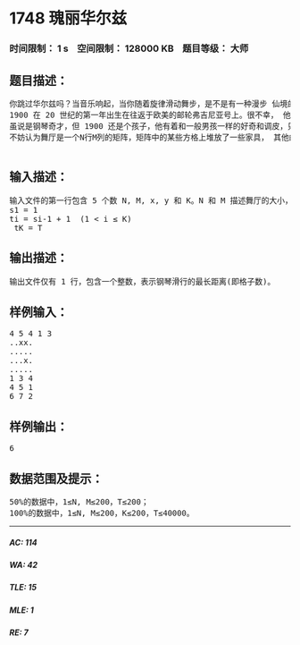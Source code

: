 # 1748 瑰丽华尔兹   
### 时间限制： 1 s&nbsp;&nbsp;&nbsp;&nbsp;空间限制： 128000 KB&nbsp;&nbsp;&nbsp;&nbsp;题目等级： 大师  
## 题目描述：  

<pre>
你跳过华尔兹吗？当音乐响起，当你随着旋律滑动舞步，是不是有一种漫步 仙境的惬意？ 众所周知，跳华尔兹时，最重要的是有好的音乐。但是很少有几个人知道， 世界上最伟大的钢琴家一生都漂泊在大海上，他的名字叫丹尼·布德曼·T.D.·柠 檬·1900，朋友们都叫他 1900。   
1900 在 20 世纪的第一年出生在往返于欧美的邮轮弗吉尼亚号上。很不幸， 他刚出生就被抛弃，成了孤儿。1900 孤独的成长在弗吉尼亚号上，从未离开过 这个摇晃的世界。也许是对他命运的补偿，上帝派可爱的小天使艾米丽照顾他。 可能是天使的点化，1900 拥有不可思议的钢琴天赋：从未有人教，从没看过 乐谱，但他却能凭着自己的感觉弹出最沁人心脾的旋律。当 1900 的音乐获得邮 轮上所有人的欢迎时，他才 8 岁，而此时，他已经乘着海轮往返欧美大陆 50 余 次了。   
虽说是钢琴奇才，但 1900 还是个孩子，他有着和一般男孩一样的好奇和调皮，只不过更多一层浪漫的色彩罢了： 这是一个风雨交加的夜晚，海风卷起层层巨浪拍打着弗吉尼亚号，邮轮随着 巨浪剧烈的摇摆。船上的新萨克斯手迈克斯·托尼晕船了，1900 招呼托尼和他 一起坐到舞厅里的钢琴上，然后松开了固定钢琴的闸，于是，钢琴随着海轮的倾 斜滑动起来。准确的说，我们的主角 1900、钢琴、邮轮随着 1900 的旋律一起跳 起了华尔兹，随着“嘣嚓嚓”的节奏，托尼的晕船症也奇迹般的消失了。后来托 尼在回忆录上这样写道： 大海摇晃着我们 使我们转来转去 快速的掠过灯和家具 我意识到我们正在和大海一起跳舞 真是完美而疯狂的舞者 晚上在金色的地板上快乐的跳着华尔兹是不是很惬意呢？也许，我们忘记了 一个人，那就是艾米丽，她可没闲着：她必须在适当的时候施展魔法帮助 1900， 不让钢琴碰上舞厅里的家具。 
不妨认为舞厅是一个N行M列的矩阵，矩阵中的某些方格上堆放了一些家具， 其他的则是空地。钢琴可以在空地上滑动，但不能撞上家具或滑出舞厅，否则会 损坏钢琴和家具，引来难缠的船长。 每个时刻，钢琴都会随着船体倾斜的方向向相邻的方格滑动一格，相邻的方 格可以是向东、向西、向南或向北的。而艾米丽可以选择施魔法或不施魔法：如 果不施魔法，则钢琴会滑动；如果施魔法，则钢琴会原地不动。 艾米丽是个天使，她知道每段时间的船体的倾斜情况。她想使钢琴在舞厅里 滑行的路程尽量长，这样 1900 会非常高兴，同时也有利于治疗托尼的晕船。但 艾米丽还太小，不会算，所以希望你能帮助她。

</pre>
  
  
## 输入描述：  

<pre>
输入文件的第一行包含 5 个数 N, M, x, y 和 K。N 和 M 描述舞厅的大小，x 和 y 为钢琴的初始位置；我们对船体倾斜情况是按时间的区间来描述的，且从 1 开始计算时间，比如“在[1, 3]时间里向东倾斜，[4, 5]时间里向北倾斜”，因此这 里的 K 表示区间的数目。 以下 N 行，每行 M 个字符，描述舞厅里的家具。第 i 行 第 j 列 的字符若为‘ . ’， 则表示该位置是空地；若为‘ x ’，则表示有家具。 以下 K 行，顺序描述 K 个时间区间，格式为：si ti di(1 ≤ i ≤ K)。表示在时间 区间[si, ti]内，船体都是向 di方向倾斜的。di 为 1, 2, 3, 4 中的一个，依次表示北、 南、西、东（分别对应矩阵中的上、下、左、右）。输入保证区间是连续的，即
s1 = 1
ti = si-1 + 1  (1 < i ≤ K)
 tK = T 
</pre>
  
  
## 输出描述：  

<pre>
输出文件仅有 1 行，包含一个整数，表示钢琴滑行的最长距离(即格子数)。
</pre>
  
  
## 样例输入：  

<pre>
4 5 4 1 3
..xx.
.....
...x.
.....
1 3 4
4 5 1
6 7 2
</pre>
  
  
## 样例输出：  

<pre>
6
</pre>
  
  
## 数据范围及提示：  

<pre>
50%的数据中，1≤N, M≤200，T≤200；   
100%的数据中，1≤N, M≤200，K≤200，T≤40000。
</pre>
  
  
***  

##### AC: 114  
##### WA: 42  
##### TLE: 15  
##### MLE: 1  
##### RE: 7  
